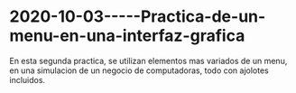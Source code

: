 # 2020-10-03-----Practica-de-un-menu-en-una-interfaz-grafica 
En esta segunda practica, se utilizan elementos mas variados de un menu, en una simulacion de
un negocio de computadoras, todo con ajolotes incluidos.
